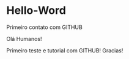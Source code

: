 # Hello-Word
Primeiro contato com GITHUB

Olá Humanos!

Primeiro teste e tutorial com GITHUB! Gracias!

